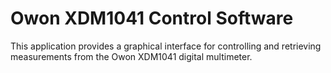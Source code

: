 # Owon XDM1041 Control Software

This application provides a graphical interface for controlling and retrieving measurements from the Owon XDM1041 digital multimeter.
